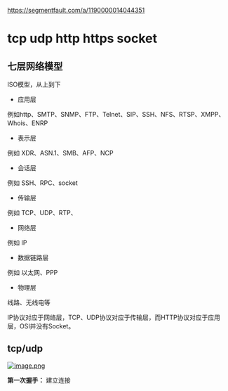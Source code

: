https://segmentfault.com/a/1190000014044351

# tcp udp http https socket

## 七层网络模型
ISO模型，从上到下

- 应用层

例如http、SMTP、SNMP、FTP、Telnet、SIP、SSH、NFS、RTSP、XMPP、Whois、ENRP

- 表示层

例如 XDR、ASN.1、SMB、AFP、NCP

- 会话层

例如 SSH、RPC、socket

- 传输层

例如 TCP、UDP、RTP、

- 网络层

例如 IP

- 数据链路层

例如 以太网、PPP

- 物理层

线路、无线电等

IP协议对应于网络层，TCP、UDP协议对应于传输层，而HTTP协议对应于应用层，OSI并没有Socket。

## tcp/udp

[![image.png](https://i.postimg.cc/GtBVwMML/image.png)](https://postimg.cc/n9J0q1bg)

**第一次握手：** 建立连接


